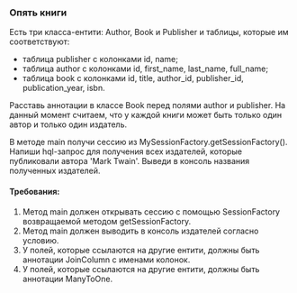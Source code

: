 
### Опять книги

Есть три класса-ентити: Author, Book и Publisher и таблицы, которые им соответствуют:
- таблица publisher с колонками id, name;
- таблица author с колонками id, first_name, last_name, full_name;
- таблица book с колонками id, title, author_id, publisher_id, publication_year, isbn.

Расставь аннотации в классе Book перед полями author и publisher.
На данный момент считаем, что у каждой книги может быть только один автор и только один издатель.

В методе main получи сессию из MySessionFactory.getSessionFactory().
Напиши hql-запрос для получения всех издателей, которые публиковали автора &#39;Mark Twain&#39;.
Выведи в консоль названия полученных издателей.


#### Требования:
1.	Метод main должен открывать сессию с помощью SessionFactory возвращаемой методом getSessionFactory.
2.	Метод main должен выводить в консоль издателей согласно условию.
3.	У полей, которые ссылаются на другие ентити, должны быть аннотации JoinColumn с именами колонок.
4.	У полей, которые ссылаются на другие ентити, должны быть аннотации ManyToOne.
